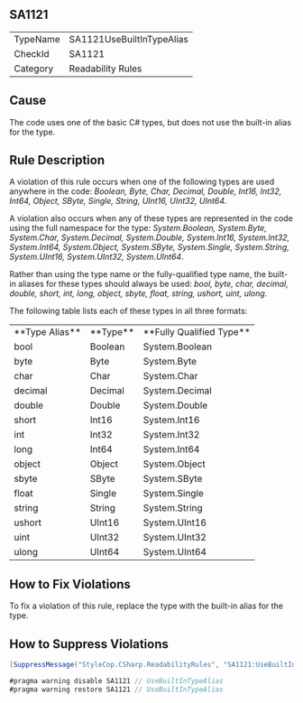 ﻿## SA1121

<table>
<tr>
  <td>TypeName</td>
  <td>SA1121UseBuiltInTypeAlias</td>
</tr>
<tr>
  <td>CheckId</td>
  <td>SA1121</td>
</tr>
<tr>
  <td>Category</td>
  <td>Readability Rules</td>
</tr>
</table>

## Cause

The code uses one of the basic C# types, but does not use the built-in alias for the type.

## Rule Description

A violation of this rule occurs when one of the following types are used anywhere in the code: *Boolean, Byte, Char, Decimal, Double, Int16, Int32, Int64, Object, SByte, Single, String, UInt16, UInt32, UInt64*.

A violation also occurs when any of these types are represented in the code using the full namespace for the type: *System.Boolean, System.Byte, System.Char, System.Decimal, System.Double, System.Int16, System.Int32, System.Int64, System.Object, System.SByte, System.Single, System.String, System.UInt16, System.UInt32, System.UInt64*.

Rather than using the type name or the fully-qualified type name, the built-in aliases for these types should always be used: *bool, byte, char, decimal, double, short, int, long, object, sbyte, float, string, ushort, uint, ulong*.

The following table lists each of these types in all three formats:

<table>
  <tr>
    <td>**Type Alias**</td>
    <td>**Type**</td>
    <td>**Fully Qualified Type**</td>
  </tr>
  <tr>
    <td>bool</td>
    <td>Boolean</td>
    <td>System.Boolean</td>
  </tr>
  <tr>
    <td>byte</td>
    <td>Byte</td>
    <td>System.Byte</td>
  </tr>
  <tr>
    <td>char</td>
    <td>Char</td>
    <td>System.Char</td>
  </tr>
  <tr>
    <td>decimal</td>
    <td>Decimal</td>
    <td>System.Decimal</td>
  </tr>
  <tr>
    <td>double</td>
    <td>Double</td>
    <td>System.Double</td>
  </tr>
  <tr>
    <td>short</td>
    <td>Int16</td>
    <td>System.Int16</td>
  </tr>
  <tr>
    <td>int</td>
    <td>Int32</td>
    <td>System.Int32</td>
  </tr>
  <tr>
    <td>long</td>
    <td>Int64</td>
    <td>System.Int64</td>
  </tr>
  <tr>
    <td>object</td>
    <td>Object</td>
    <td>System.Object</td>
  </tr>
  <tr>
    <td>sbyte</td>
    <td>SByte</td>
    <td>System.SByte</td>
  </tr>
  <tr>
    <td>float</td>
    <td>Single</td>
    <td>System.Single</td>
  </tr>
  <tr>
    <td>string</td>
    <td>String</td>
    <td>System.String</td>
  </tr>
  <tr>
    <td>ushort</td>
    <td>UInt16</td>
    <td>System.UInt16</td>
  </tr>
  <tr>
    <td>uint</td>
    <td>UInt32</td>
    <td>System.UInt32</td>
  </tr>
  <tr>
    <td>ulong</td>
    <td>UInt64</td>
    <td>System.UInt64</td>
  </tr>
</table>


## How to Fix Violations

To fix a violation of this rule, replace the type with the built-in alias for the type.

## How to Suppress Violations

```csharp
[SuppressMessage("StyleCop.CSharp.ReadabilityRules", "SA1121:UseBuiltInTypeAlias", Justification = "Reviewed.")]
```

```csharp
#pragma warning disable SA1121 // UseBuiltInTypeAlias
#pragma warning restore SA1121 // UseBuiltInTypeAlias
```
